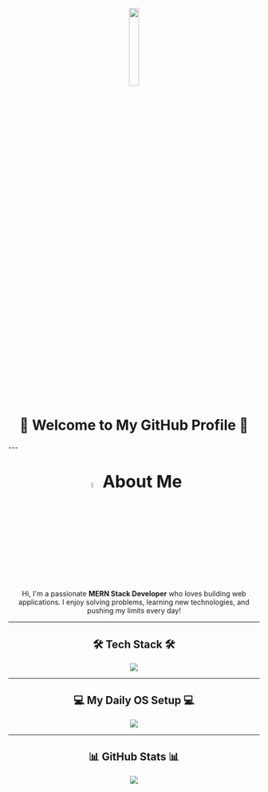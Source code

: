 <p align="center">
  <img src="https://media.tenor.com/NeJfHqkmdMIAAAAj/tux-linux-penguin.gif" width="20%" height="20%">
</p>
<h1 align="center">🚀 Welcome to My GitHub Profile 🚀</h1>
---

<h1 align="center"><img src="https://media.tenor.com/0CpFOKGVaeMAAAAj/hand-waving-hand.gif" height="05%" width="05%"><big>
   About Me
</big></h1>

<p align="center">
  Hi, I'm a passionate <b>MERN Stack Developer</b> who loves building web applications.  
  I enjoy solving problems, learning new technologies, and pushing my limits every day!
</p>

---

<h2 align="center">🛠️ Tech Stack 🛠️</h2>

<p align="center">
  <img src="https://skillicons.dev/icons?i=mongodb,express,react,nodejs,bun,pnpm,npm,js,ts,linux" />
</p>

---

<h2 align="center">💻 My Daily OS Setup 💻</h2>

<p align="center">
  <img src="https://img.shields.io/badge/Arch%20Linux-1793D1?style=for-the-badge&logo=arch-linux&logoColor=white">
</p>


---

<h2 align="center">📊 GitHub Stats 📊</h2>

<p align="center">
  <img src="https://github-readme-stats.vercel.app/api/top-langs/?username=HanMwehe&theme=aura&hide_border=false&include_all_commits=true&count_private=true&layout=compact" />
</p>

